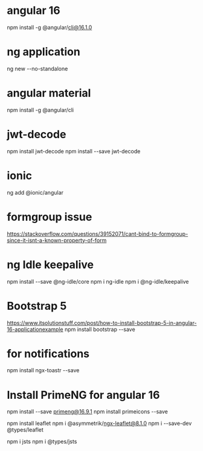 # angular 16
npm install -g  @angular/cli@16.1.0

# ng application
ng new <appname> --no-standalone

# angular material
npm install -g @angular/cli  

# jwt-decode
npm install jwt-decode
npm install --save jwt-decode

# ionic
ng add @ionic/angular

# formgroup issue
https://stackoverflow.com/questions/39152071/cant-bind-to-formgroup-since-it-isnt-a-known-property-of-form

# ng Idle keepalive
npm install --save @ng-idle/core
npm i ng-idle
npm i @ng-idle/keepalive

# Bootstrap 5
https://www.itsolutionstuff.com/post/how-to-install-bootstrap-5-in-angular-16-applicationexample
npm install bootstrap --save
<!-- npm install jquery --save
npm install popper.js --save -->

# for notifications
npm install ngx-toastr --save

# Install PrimeNG for angular 16
<!-- npm install primeng --save -->
npm install --save primeng@16.9.1
npm install primeicons --save


npm install leaflet
npm i @asymmetrik/ngx-leaflet@8.1.0
npm i --save-dev @types/leaflet

npm i jsts
npm i @types/jsts

